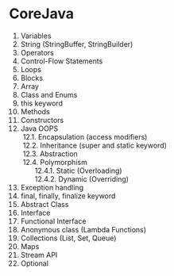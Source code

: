 # CoreJava

1. Variables
2. String (StringBuffer, StringBuilder)
3. Operators
4. Control-Flow Statements
5. Loops
6. Blocks
7. Array
8. Class and Enums
9. this keyword
10. Methods
11. Constructors 
12. Java OOPS\
&nbsp;12.1. Encapsulation (access modifiers)\
&nbsp;12.2. Inheritance (super and static keyword)\
&nbsp;12.3. Abstraction\
&nbsp;12.4. Polymorphism\
&emsp;&emsp;12.4.1. Static (Overloading)\
&emsp;&emsp;12.4.2. Dynamic (Overriding)
14. Exception handling
15. final, finally, finalize keyword
16. Abstract Class
17. Interface
18. Functional Interface
19. Anonymous class (Lambda Functions)
20. Collections (List, Set, Queue)
21. Maps
22. Stream API
23. Optional
